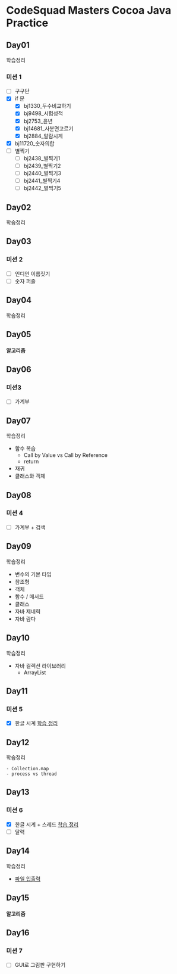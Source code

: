 # CodeSquad Masters Cocoa Java Practice

## Day01

학습정리

### 미션 1

- [ ] 구구단
- [x] if 문
  - [x] bj1330_두수비교하기
  - [x] bj9498_시험성적
  - [x] bj2753_윤년
  - [x] bj14681_사분면고르기
  - [x] bj2884_알람시계
- [x] bj11720_숫자의합
- [ ] 별찍기
  - [ ] bj2438_별찍기1
  - [ ] bj2439_별찍기2
  - [ ] bj2440_별찍기3
  - [ ] bj2441_별찍기4
  - [ ] bj2442_별찍기5

## Day02

학습정리

## Day03

### 미션 2

- [ ] 인디언 이름짓기
- [ ] 숫자 퍼즐

## Day04

학습정리

## Day05

#### 알고리즘

## Day06

### 미션3

- [ ] 가계부

## Day07

학습정리

- 함수 복습
  - Call by Value vs Call by Reference
  - return
- 재귀
- 클래스와 객체

## Day08

### 미션 4

- [ ] 가계부 + 검색

## Day09

학습정리

- 변수의 기본 타입
- 참조형
- 객체
- 함수 / 메서드
- 클래스
- 자바 제네릭
- 자바 람다

## Day10

학습정리

- 자바 컬렉션 라이브러리
  - ArrayList

## Day11

### 미션 5

- [x] 한글 시계
[학습 정리](https://www.notion.so/hgr1209/5-0f46209a852a44dfa77af0151e6a34ac)

## Day12

학습정리

	- Collection.map
	- process vs thread

## Day13

### 미션 6

- [x] 한글 시계 + 스레드
[학습 정리](https://www.notion.so/hgr1209/6-2c84db9412454b049d9ad442cd2cb492)
- [ ] 달력

## Day14

학습정리

- [파일 입출력](https://www.notion.so/hgr1209/IO-e54f77011db543dc97dddc2b7bb8762e)

## Day15

#### 알고리즘

## Day16

### 미션 7

- [ ] GUI로 그림판 구현하기
